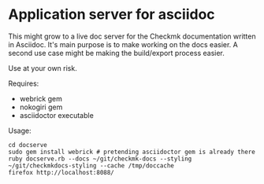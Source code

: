Application server for asciidoc
====

This might grow to a live doc server for the Checkmk documentation written in Asciidoc. It's main purpose is to make working on the docs easier. A second use case might be making the build/export process easier.

Use at your own risk.

Requires:

* webrick gem
* nokogiri gem
* asciidoctor executable

Usage:

```
cd docserve
sudo gem install webrick # pretending asciidoctor gem is already there
ruby docserve.rb --docs ~/git/checkmk-docs --styling ~/git/checkmkdocs-styling --cache /tmp/doccache
firefox http://localhost:8088/
```

